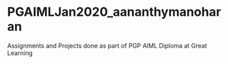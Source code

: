 # PGAIMLJan2020_aananthymanoharan
Assignments and Projects done as part of PGP AIML Diploma at Great Learning
